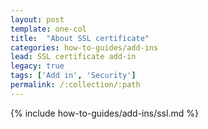 ```yaml
---
layout: post
template: one-col
title:  "About SSL certificate"
categories: how-to-guides/add-ins
lead: SSL certificate add-in
legacy: true
tags: ['Add in', 'Security']
permalink: /:collection/:path
---
```


{% include how-to-guides/add-ins/ssl.md %}